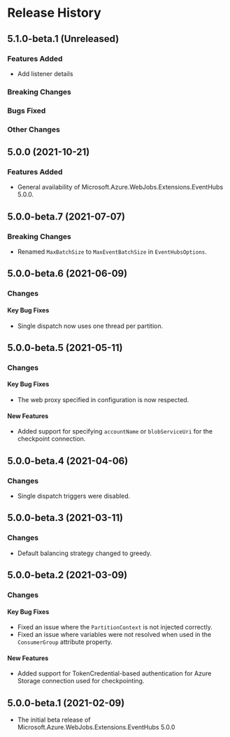 # Release History

## 5.1.0-beta.1 (Unreleased)

### Features Added
- Add listener details

### Breaking Changes

### Bugs Fixed

### Other Changes

## 5.0.0 (2021-10-21)

### Features Added

- General availability of Microsoft.Azure.WebJobs.Extensions.EventHubs 5.0.0.

## 5.0.0-beta.7 (2021-07-07)

### Breaking Changes

- Renamed `MaxBatchSize` to `MaxEventBatchSize` in `EventHubsOptions`.

## 5.0.0-beta.6 (2021-06-09)

### Changes

#### Key Bug Fixes

- Single dispatch now uses one thread per partition.

## 5.0.0-beta.5 (2021-05-11)

### Changes

#### Key Bug Fixes

- The web proxy specified in configuration is now respected.

#### New Features

- Added support for specifying `accountName` or `blobServiceUri` for the checkpoint connection.

## 5.0.0-beta.4 (2021-04-06)

### Changes

- Single dispatch triggers were disabled.

## 5.0.0-beta.3 (2021-03-11)

### Changes

- Default balancing strategy changed to greedy.

## 5.0.0-beta.2 (2021-03-09)

### Changes

#### Key Bug Fixes

- Fixed an issue where the `PartitionContext` is not injected correctly.
- Fixed an issue where variables were not resolved when used in the `ConsumerGroup` attribute property.

#### New Features

- Added support for TokenCredential-based authentication for Azure Storage connection used for checkpointing.

## 5.0.0-beta.1 (2021-02-09)

- The initial beta release of Microsoft.Azure.WebJobs.Extensions.EventHubs 5.0.0

